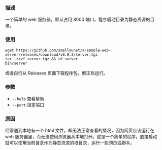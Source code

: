### 描述

一个简单的 web 服务器，默认占用 8000 端口，程序启动目录为静态资源的目录。

### 使用

```
wget https://github.com/smallyunet/a-sample-web-server/releases/download/v0.0.3/server.tgz
tar -zxvf server.tgz && cd server
bin/server
```

或者自行从 Releases 页面下载程序包，解压后运行。

### 参数

- `--help` 查看帮助
- `--port` 指定端口

### 原因

经常遇到本地有一个 html 文件，却无法正常查看的情况，因为网页应该运行在 web 服务器里，而无法使用浏览器从本地打开。这是一个简单的程序，直接启动就可以使用当前目录作为静态资源的根目录，运行一些网页或脚本。

